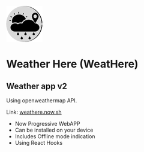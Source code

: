 ![WeatHere Logo](public/images/icons/icon-96x96.png)

# Weather Here (WeatHere)

## Weather app v2

Using openweathermap API.

Link: [weathere.now.sh](https://weathere.now.sh)

- Now Progressive WebAPP
- Can be installed on your device
- Includes Offline mode indication
- Using React Hooks
